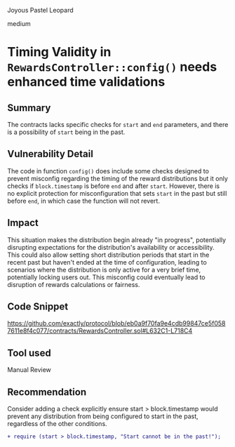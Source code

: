 Joyous Pastel Leopard

medium

# Timing Validity in `RewardsController::config()` needs enhanced time validations

## Summary
The contracts lacks specific checks for `start` and `end` parameters, and there is a possibility of `start` being in the past.

## Vulnerability Detail
The code in function `config()` does include some checks designed to prevent misconfig regarding the timing of the reward distributions but it only checks if `block.timestamp` is before `end` and after `start`. However, there is no explicit protection for misconfiguration that sets `start` in the past but still before `end`, in which case the function will not revert. 

## Impact
This situation makes the distribution begin already "in progress", potentially disrupting expectations for the distribution's availability or accessibility. This could also allow setting short distribution periods that start in the recent past but haven't ended at the time of configuration, leading to scenarios where the distribution is only active for a very brief time, potentially locking users out. This misconfig could eventually lead to disruption of rewards calculations or fairness.


## Code Snippet
https://github.com/exactly/protocol/blob/eb0a9f70fa9e4cdb99847ce5f0587611e8f4c077/contracts/RewardsController.sol#L632C1-L718C4

## Tool used

Manual Review

## Recommendation
Consider adding a check explicitly ensure start > block.timestamp would prevent any distribution from being configured to start in the past, regardless of the other conditions.

```diff
+ require (start > block.timestamp, "Start cannot be in the past!");
```


